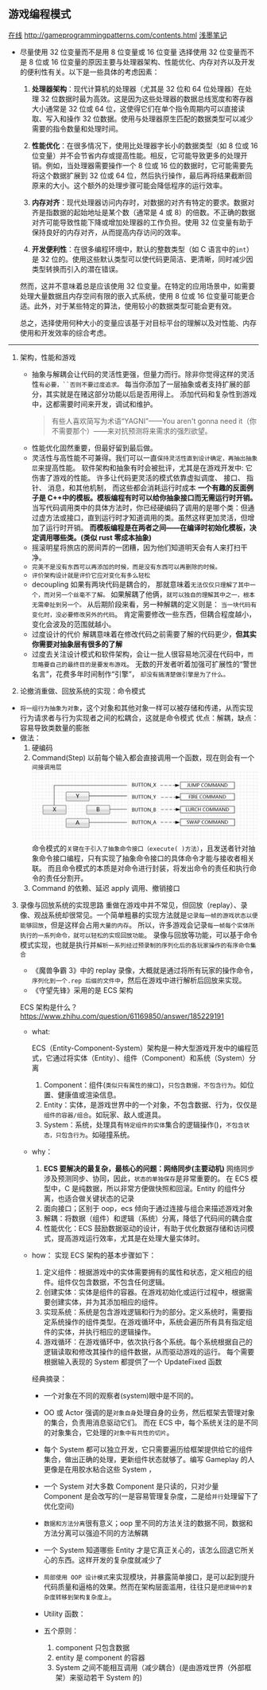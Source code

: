 ## 游戏编程模式

[在线](https://gpp.tkchu.me/) http://gameprogrammingpatterns.com/contents.html
[浅墨笔记](https://zhuanlan.zhihu.com/p/22482170)

- 尽量使用 32 位变量而不是用 8 位变量或 16 位变量
  选择使用 32 位变量而不是 8 位或 16 位变量的原因主要与处理器架构、性能优化、内存对齐以及开发的便利性有关。以下是一些具体的考虑因素：

  1. **处理器架构**：现代计算机的处理器（尤其是 32 位和 64 位处理器）在处理 32 位数据时最为高效。这是因为这些处理器的数据总线宽度和寄存器大小通常是 32 位或 64 位，这使得它们在单个指令周期内可以直接读取、写入和操作 32 位数据。使用与处理器原生匹配的数据类型可以减少需要的指令数量和处理时间。

  2. **性能优化**：在很多情况下，使用比处理器字长小的数据类型（如 8 位或 16 位变量）并不会节省内存或提高性能。相反，它可能导致更多的处理开销。例如，当处理器需要操作一个 8 位或 16 位的数据时，它可能需要先将这个数据扩展到 32 位或 64 位，然后执行操作，最后再将结果截断回原来的大小。这个额外的处理步骤可能会降低程序的运行效率。

  3. **内存对齐**：现代处理器访问内存时，对数据的对齐有特定的要求。数据对齐是指数据的起始地址是某个数（通常是 4 或 8）的倍数。不正确的数据对齐可能导致性能下降或增加处理器的工作负担。使用 32 位变量有助于保持良好的内存对齐，从而提高内存访问的效率。

  4. **开发便利性**：在很多编程环境中，默认的整数类型（如 C 语言中的`int`）是 32 位的。使用这些默认类型可以使代码更简洁、更清晰，同时减少因类型转换而引入的潜在错误。

  然而，这并不意味着总是应该使用 32 位变量。在特定的应用场景中，如需要处理大量数据且内存空间有限的嵌入式系统，使用 8 位或 16 位变量可能更合适。此外，对于某些特定的算法，使用较小的数据类型可能会更有效。

  总之，选择使用何种大小的变量应该基于对目标平台的理解以及对性能、内存使用和开发效率的综合考虑。

---

1. 架构，性能和游戏

   - 抽象与解耦会让代码的灵活性更强，但量力而行。除非你觉得这样的灵活性` 有必要，``否则不要过度追求。 `
     每当你添加了一层抽象或者支持扩展的部分，其实就是在赌这部分功能以后是否用得上。 添加代码和复杂性到游戏中，这都需要时间来开发，调试和维护。
     > 有些人喜欢简写为术语“YAGNI”——You aren't gonna need it（你不需要那个）——来对抗预测将来需求的强烈欲望。
   - 性能优化固然重要，但最好留到最后做。
   - 灵活性与高性能不可兼得。我们可以一直`保持灵活性直到设计确定，再抽出抽象层`来提高性能。
     软件架构和抽象有时会被批评，尤其是在游戏开发中: 它伤害了游戏的性能。
     许多让代码更灵活的模式依靠虚拟调度、 接口、 指针、 消息，和其他机制， 而这些都会消耗运行时成本
     **一个有趣的反面例子是 C++中的模板。模板编程有时可以给你抽象接口而无需运行时开销。**
     当写代码调用类中的具体方法时，你已经硬编码了调用的是哪个类：但通过虚方法或接口，直到运行时才知道调用的类。虽然这样更加灵活，但增加了运行时开销。
     **而模板编程是在两者之间——在编译时初始化模板，决定调用哪些类。(类似 rust 零成本抽象)**
   - 摇滚明星将旅店的房间弄的一团糟，因为他们知道明天会有人来打扫干净。
   - `完美不是没有东西可以再添加的时候，而是没有东西可以再删除的时候。`
   - `评价架构设计就是评价它应对变化有多么轻松`
   - decoupling
     如果有两块代码是耦合的， 那就意味着`无法仅仅只理解了其中一个，而对另一个丝毫不了解。`
     如果解耦了他俩，`就可以独自的理解其中之一，根本无需牵扯到另一个。`
     从后期阶段来看，另一种解耦的定义则是：
     `当一块代码有变化时，没必要修改另外的代码`。
     肯定需要修改一些东西，但耦合程度越小，变化会波及的范围就越小。
   - 过度设计的代价
     解耦意味着在修改代码之前需要了解的代码更少，**但其实你需要对抽象层有很多的了解**
   - 过度去关注设计模式和软件架构，会让一批人很容易地沉浸在代码中，`而忽略要自己的最终目的是要发布游戏`。
     无数的开发者听着加强可扩展性的“警世名言”，花费多年时间制作“引擎”， `却没有搞清楚做引擎是为了什么。`

2. 论撤消重做、回放系统的实现：命令模式

- `将一组行为抽象为对象`，这个对象和其他对象一样可以被存储和传递，从而实现行为请求者与行为实现者之间的松耦合，这就是命令模式
  优点：解耦，缺点：容易导致类数量的膨胀
- 做法：
  1. 硬编码
  2. Command(Step) 以前每个输入都会直接调用一个函数，现在则会有一个`间接调用层`
     ![间接调用层](image.png)
     命令模式的`关键在于引入了抽象命令接口（execute( )方法）`，且发送者针对抽象命令接口编程，只有实现了抽象命令接口的具体命令才能与接收者相关联。
     而且命令模式的本质是对命令进行封装，将发出命令的责任和执行命令的责任分割开。
  3. Command 的依赖、延迟 apply 调用、撤销接口

3. 录像与回放系统的实现思路
   重做在游戏中并不常见，但回放（replay）、录像、观战系统却很常见。一个简单粗暴的实现方法就是`记录每一帧的游戏状态以便能够回放`，但是这样会占用`大量的内存`。
   所以，许多游戏会记录`每一帧每个实体所执行的一系列命令，就可以轻松的实现回放功能`。
   录像与回放等功能，可以基于命令模式实现，也就是执行并`解析一系列经过预录制的序列化后的各玩家操作的有序命令集合`

   - 《魔兽争霸 3》中的 replay 录像，大概就是通过将所有玩家的操作命令，`序列化到一个.rep 后缀的文件中`，然后在游戏中进行解析后回放来实现。
   - 《守望先锋》采用的是 ECS 架构

   ECS 架构是什么？
   https://www.zhihu.com/question/61169850/answer/185229191

   - what:

     ECS（Entity-Component-System）架构是一种大型游戏开发中的编程范式，它通过将实体（Entity）、组件（Component）和系统（System）分离

     1. Component：组件(`类似只有属性的接口`)，`只包含数据，不包含行为`。如位置、健康值或渲染信息。
     2. Entity：实体，是游戏世界中的一个对象，不包含数据、行为，仅仅是`组件的容器/组合`。如玩家、敌人或道具。
     3. System：系统，处理具有`特定组件的实体`集合的逻辑操作()，`不包含状态，只包含行为`。如碰撞系统。

   - why：
     1. **ECS 要解决的最复杂，最核心的问题：网络同步(主要动机)**
        网络同步涉及预测同步、协同，因此，`状态的单独保存`是非常重要的。
        在 ECS 模型中，C 是纯数据，所以非常方便做快照和回滚。Entity 的组件分离，也适合做关键状态的记录
     2. 面向接口；区别于 oop，ecs 倾向于通过连接与组合来描述游戏对象
     3. 解耦：将数据（组件）和逻辑（系统）分离，降低了代码间的耦合度
     4. 性能优化：ECS 鼓励数据驱动的设计，有助于优化数据存储和访问模式，提高游戏运行效率，尤其是在处理大量实体时。
   - how：
     实现 ECS 架构的基本步骤如下：

     1. 定义组件：根据游戏中的实体需要拥有的属性和状态，定义相应的组件。组件仅包含数据，不包含任何逻辑。
     2. 创建实体：实体是组件的容器。在游戏初始化或运行过程中，根据需要创建实体，并为其添加相应的组件。
     3. 实现系统：系统是包含游戏逻辑和行为的部分。定义系统时，需要指定系统操作的组件类型。在游戏循环中，系统会遍历所有具有指定组件的实体，并执行相应的逻辑操作。
     4. 游戏循环：在游戏循环中，依次执行各个系统。每个系统根据自己的逻辑读取和修改其操作的组件数据，从而驱动游戏的运行。
        每个需要根据输入表现的 System 都提供了一个 UpdateFixed 函数

     经典摘录：

     - 一个对象在不同的观察者(system)眼中是不同的。
     - OO 或 Actor 强调的是`对象自身`处理自身的业务，然后框架去管理对象的集合，负责用消息驱动它们。
       而在 ECS 中，每个系统关注的是不同的对象集合，它处理的`对象中有共性的切片`。
     - 每个 System 都可以独立开发，它只需要遍历给框架提供给它的组件集合，做出正确的处理，更新组件状态就够了。编写 Gameplay 的人更像是在用胶水粘合这些 System ，
     - 一个 System 对大多数 Component 是只读的，只对少量 Component 是会改写的(一是容易管理复杂度，二是给`并行`处理留下了优化空间)
     - `数据和方法分离`很有意义；oop 里不同的方法关注的数据不同，数据和方法分离可以强迫不同的方法解耦
     - 一个 System 知道哪些 Entity 才是它真正关心的，该怎么回退它所关心的东西。这样开发的复杂度就减少了
     - `局部使用 OOP 设计模式`来实现模块，并暴露简单接口，是可以起到提升代码质量和逼格的效果。然而在架构层面滥用，往往只是`把逻辑中的复杂度转移到架构复杂度上`。
     - Utility 函数：

     - 五个原则：
       1. component 只包含数据
       2. entity 是 component 的容器
       3. System 之间不能相互调用（减少耦合）(是由游戏世界（外部框架）来驱动若干 System 的)
